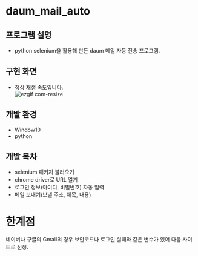 # daum_mail_auto

## 프로그램 설명
* python selenium을 활용해 만든 daum 메일 자동 전송 프로그램.

## 구현 화면
* 정상 재생 속도입니다.<br/>
![ezgif com-resize](https://user-images.githubusercontent.com/55618626/71544017-52077680-29bd-11ea-9e67-1a7b7e1a2520.gif)

## 개발 환경
* Window10
* python

## 개발 목차
* selenium 패키지 불러오기
* chrome driver로 URL 열기
* 로그인 정보(아이디, 비밀번호) 자동 입력
* 메일 보내기(보낼 주소, 제목, 내용)

# 한계점
네이버나 구글의 Gmail의 경우 보안코드나 로그인 실패와 같은 변수가 있어 다음 사이트로 선정.

